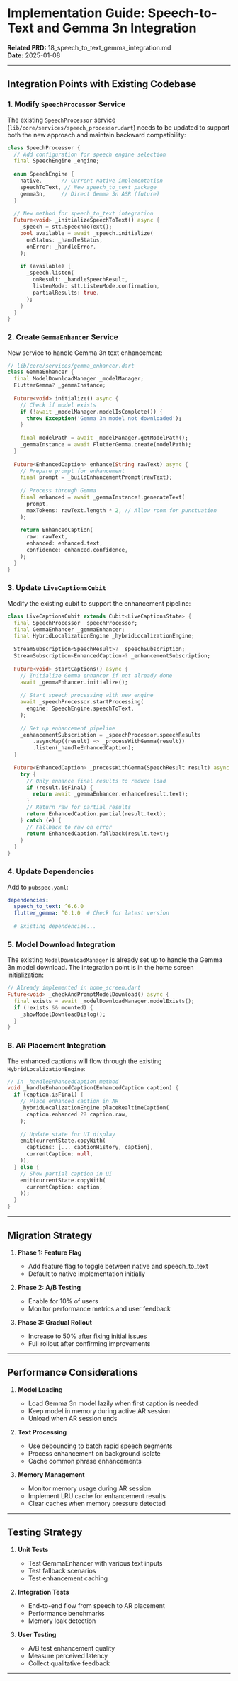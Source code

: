 # Implementation Guide: Speech-to-Text and Gemma 3n Integration

**Related PRD:** 18_speech_to_text_gemma_integration.md  
**Date:** 2025-01-08

---

## Integration Points with Existing Codebase

### 1. Modify `SpeechProcessor` Service

The existing `SpeechProcessor` service (`lib/core/services/speech_processor.dart`) needs to be updated to support both the new approach and maintain backward compatibility:

```dart
class SpeechProcessor {
  // Add configuration for speech engine selection
  final SpeechEngine _engine;
  
  enum SpeechEngine {
    native,      // Current native implementation
    speechToText, // New speech_to_text package
    gemma3n,     // Direct Gemma 3n ASR (future)
  }
  
  // New method for speech_to_text integration
  Future<void> _initializeSpeechToText() async {
    _speech = stt.SpeechToText();
    bool available = await _speech.initialize(
      onStatus: _handleStatus,
      onError: _handleError,
    );
    
    if (available) {
      _speech.listen(
        onResult: _handleSpeechResult,
        listenMode: stt.ListenMode.confirmation,
        partialResults: true,
      );
    }
  }
}
```

### 2. Create `GemmaEnhancer` Service

New service to handle Gemma 3n text enhancement:

```dart
// lib/core/services/gemma_enhancer.dart
class GemmaEnhancer {
  final ModelDownloadManager _modelManager;
  FlutterGemma? _gemmaInstance;
  
  Future<void> initialize() async {
    // Check if model exists
    if (!await _modelManager.modelIsComplete()) {
      throw Exception('Gemma 3n model not downloaded');
    }
    
    final modelPath = await _modelManager.getModelPath();
    _gemmaInstance = await FlutterGemma.create(modelPath);
  }
  
  Future<EnhancedCaption> enhance(String rawText) async {
    // Prepare prompt for enhancement
    final prompt = _buildEnhancementPrompt(rawText);
    
    // Process through Gemma
    final enhanced = await _gemmaInstance!.generateText(
      prompt,
      maxTokens: rawText.length * 2, // Allow room for punctuation
    );
    
    return EnhancedCaption(
      raw: rawText,
      enhanced: enhanced.text,
      confidence: enhanced.confidence,
    );
  }
}
```

### 3. Update `LiveCaptionsCubit`

Modify the existing cubit to support the enhancement pipeline:

```dart
class LiveCaptionsCubit extends Cubit<LiveCaptionsState> {
  final SpeechProcessor _speechProcessor;
  final GemmaEnhancer _gemmaEnhancer;
  final HybridLocalizationEngine _hybridLocalizationEngine;
  
  StreamSubscription<SpeechResult>? _speechSubscription;
  StreamSubscription<EnhancedCaption>? _enhancementSubscription;
  
  Future<void> startCaptions() async {
    // Initialize Gemma enhancer if not already done
    await _gemmaEnhancer.initialize();
    
    // Start speech processing with new engine
    await _speechProcessor.startProcessing(
      engine: SpeechEngine.speechToText,
    );
    
    // Set up enhancement pipeline
    _enhancementSubscription = _speechProcessor.speechResults
        .asyncMap((result) => _processWithGemma(result))
        .listen(_handleEnhancedCaption);
  }
  
  Future<EnhancedCaption> _processWithGemma(SpeechResult result) async {
    try {
      // Only enhance final results to reduce load
      if (result.isFinal) {
        return await _gemmaEnhancer.enhance(result.text);
      }
      // Return raw for partial results
      return EnhancedCaption.partial(result.text);
    } catch (e) {
      // Fallback to raw on error
      return EnhancedCaption.fallback(result.text);
    }
  }
}
```

### 4. Update Dependencies

Add to `pubspec.yaml`:

```yaml
dependencies:
  speech_to_text: ^6.6.0
  flutter_gemma: ^0.1.0  # Check for latest version
  
  # Existing dependencies...
```

### 5. Model Download Integration

The existing `ModelDownloadManager` is already set up to handle the Gemma 3n model download. The integration point is in the home screen initialization:

```dart
// Already implemented in home_screen.dart
Future<void> _checkAndPromptModelDownload() async {
  final exists = await _modelDownloadManager.modelExists();
  if (!exists && mounted) {
    _showModelDownloadDialog();
  }
}
```

### 6. AR Placement Integration

The enhanced captions will flow through the existing `HybridLocalizationEngine`:

```dart
// In _handleEnhancedCaption method
void _handleEnhancedCaption(EnhancedCaption caption) {
  if (caption.isFinal) {
    // Place enhanced caption in AR
    _hybridLocalizationEngine.placeRealtimeCaption(
      caption.enhanced ?? caption.raw,
    );
    
    // Update state for UI display
    emit(currentState.copyWith(
      captions: [..._captionHistory, caption],
      currentCaption: null,
    ));
  } else {
    // Show partial caption in UI
    emit(currentState.copyWith(
      currentCaption: caption,
    ));
  }
}
```

---

## Migration Strategy

1. **Phase 1: Feature Flag**
   - Add feature flag to toggle between native and speech_to_text
   - Default to native implementation initially

2. **Phase 2: A/B Testing**
   - Enable for 10% of users
   - Monitor performance metrics and user feedback

3. **Phase 3: Gradual Rollout**
   - Increase to 50% after fixing initial issues
   - Full rollout after confirming improvements

---

## Performance Considerations

1. **Model Loading**
   - Load Gemma 3n model lazily when first caption is needed
   - Keep model in memory during active AR session
   - Unload when AR session ends

2. **Text Processing**
   - Use debouncing to batch rapid speech segments
   - Process enhancement on background isolate
   - Cache common phrase enhancements

3. **Memory Management**
   - Monitor memory usage during AR session
   - Implement LRU cache for enhancement results
   - Clear caches when memory pressure detected

---

## Testing Strategy

1. **Unit Tests**
   - Test GemmaEnhancer with various text inputs
   - Test fallback scenarios
   - Test enhancement caching

2. **Integration Tests**
   - End-to-end flow from speech to AR placement
   - Performance benchmarks
   - Memory leak detection

3. **User Testing**
   - A/B test enhancement quality
   - Measure perceived latency
   - Collect qualitative feedback

--- 